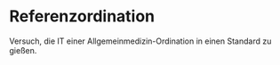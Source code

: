 # Referenzordination
Versuch, die IT einer Allgemeinmedizin-Ordination in einen Standard zu gießen.
